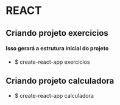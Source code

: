 # REACT

## Criando projeto exercicios
#### Isso gerará a estrutura inicial do projeto
- $ create-react-app exercicios

## Criando projeto calculadora
- $ create-react-app calculadora